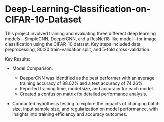 # Deep-Learning-Classification-on-CIFAR-10-Dataset

This project involved training and evaluating three different deep learning models—SimpleCNN, DeeperCNN, and a ResNet18-like model—for image classification using the CIFAR-10 dataset. Key steps included data preprocessing, 80:20 train-validation split, and 5-fold cross-validation.

Key Results:
- Model Comparison:
  - DeeperCNN was identified as the best performer with an average training accuracy of 88.02% and a test accuracy of 74.26%.
  - Reported training time, model size, and accuracy for each model.
  - Created a confusion matrix for detailed performance analysis.

- Conducted hypothesis testing to explore the impacts of changing batch size, input sample size, and regularization on model performance, with insights into training efficiency and accuracy outcomes.
